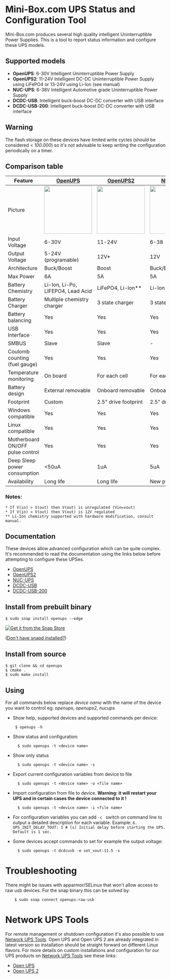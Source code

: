 
# Mini-Box.com UPS Status and Configuration Tool

Mini-Box.com produces several high quality intelligent  Uninterruptible Power Supplies. This is a tool to report status information and configure these UPS models.

## Supported models

- **OpenUPS**: 6-30V Intelligent Uninterruptible Power Supply
- **OpenUPS2**: 11-24V Intelligent DC-DC Uninterruptible Power Supply using LiFePO4 or 13-24V  using Li-Ion (see manual)
- **NUC-UPS**: 6-38V Intelligent Automotive grade Uninterruptible Power Supply
- **DCDC-USB**: Intelligent buck-boost DC-DC converter with USB interface
- **DCDC-USB-200**: Intelligent buck-boost DC-DC converter with USB interface

## Warning
The flash storage on these devices have limited write cycles (should be considered < _100.000_) so it's *not* advisable to keep writing the configuration periodically on a timer.

## Comparison table
| Feature | [OpenUPS](https://www.mini-box.com/OpenUPS) | [OpenUPS2](https://www.mini-box.com/OpenUPS2) | [NUC-UPS](https://www.mini-box.com/NUC-UPS) |
|---------|---------|----------|---------|
| Picture | <img src="https://resources.mini-box.com/online/PWR-OpenUPS/moreimages/openUPS-by-Mini-Box-b2.jpg" width=150px> | <img src="https://resources.mini-box.com/online/PWR-OpenUPS2/moreimages/Mini-Box-openUPS2-b2.jpg" width=150px> | <img src="https://resources.mini-box.com/online/PWR-NUC-UPS/moreimages/Mini-Box-BATT-UPS-b3.png" width=150px> |
|Input Voltage |	6-30V|	11-24V|	6-38 |
|Output Voltage|	5-24V (programable)|	12V*	| 12V|
|Architecture|	Buck/Boost|	Boost|	Buck/Boost|
|Max Power|	6A|	5A|	5A|
|Battery Chemistry|	Li-Ion, Li-Po, LIFEPO4, Lead Acid|	LiFePO4, Li-Ion**	| Li-Ion
|Battery Charger|	Multiple chemistry charger|	3 state charger|	3 state charger|
|Battery balancing|	Yes	|Yes|	Yes|
|USB Interface|	    Yes| Yes|   Yes|
|SMBUS|	Slave|	Slave|	-|
|Coulomb counting (fuel gauge)|	Yes|	Yes|	Yes|
|Temperature monitoring|	On board|	For each cell|	For each cell|
|Battery design|	External removable|	Onboard removable|	Onboard removable|
|Footprint|	Custom|	2.5" drive footprint|	2.5" drive footprint|
|Windows compatible|	Yes|	Yes|	Yes|
|Linux compatible|	Yes|	Yes	| Yes|
|Motherboard ON/OFF pulse control|	Yes|	Yes|	Yes|
Deep Sleep power consumption|	<50uA|	1uA	|5uA|
|Availability|	Long life|	Long life|	New product|

### Notes:
    * If V(in) > V(out) then V(out) is unregulated (Vin=vout)
    * If V(in) < V(out) then V(out) is 12V regulated
    ** Li-Ion chemistry supported with hardware modification, consult manual.

## Documentation

These devices allow advanced configuration which can be quite complex. It's recommended to read the documentation using the links below before attempting to configure these UPSes.

- [OpenUPS ](https://resources.mini-box.com/online/PWR-OpenUPS/PWR-OpenUPS-hardware-manual.pdf)
- [OpenUPS2 ](http://wiki.mini-box.com/index.php?title=OpenUPS2)
- [NUC-UPS ](http://wiki.mini-box.com/index.php?title=NUC-UPS)
- [DCDC-USB](https://resources.mini-box.com/online/PWR-DCDC-USB/PWR-DCDC-USB-Advanced-USB-configuration-manual.pdf)
- [DCDC-USB-200](https://resources.mini-box.com/online/PWR-DCDC-USB-200/PWR-DCDC-USB-200-Advanced-USB-configuration-manual.pdf)


## Install from prebuilt binary

    $ sudo snap install openups --edge

[![Get it from the Snap Store](https://snapcraft.io/static/images/badges/en/snap-store-white.svg)](https://snapcraft.io/openups)

([Don't have snapd installed?](https://snapcraft.io/docs/core/install))

## Install from source

    $ git clone && cd openups
    $ cmake .
    $ sudo make install


## Using
 For all commands below replace *device name* with the name of the device you want to control eg: *openups*, *openups2*, *nucups*

 - Show help, supported devices and supported commands per device:

        $ openups -h

- Show status and configuration:

        $ sudo openups -t <device name>
- Show only status

        $ sudo openups -t <device name> -s
- Export current configuration variables from device to file

        $ sudo openups -t <device name> -o <file name>

- Import configuration from file to device. 
**Warning: it will restart your UPS and in certain cases the device connected to it !**

        $ sudo openups -t <device name> -i <file name>

- For configuration variables you can add ```-c ``` switch on command line to output a detailed description for each variable. Example:
```6. UPS_INIT_DELAY_TOUT: 1 # [s] Initial delay before starting the UPS. Default is 1 sec.   ```

- Some devices accept commands to set for example the output voltage:

        $ sudo openups -t dcdcusb -e set_vout:11.5 -s


# Troubleshooting

There might be issues with apparmor/SELinux that won't allow access to raw usb devices.
For the snap binary this can be solved by:

        $ sudo snap connect openups:raw-usb

# Network UPS Tools

For remote management or shutdown configuration it's also possible to use [Network UPS Tools](https://networkupstools.org/). Open UPS and Open UPS 2 are already
integrated in latest version so installation should be straight forward on different Linux flavors.
For more details on custom installations and configuration for our UPS products on [Network UPS Tools](https://networkupstools.org/) see these links:
- [Open UPS](https://github.com/mini-box/openups)
- [Open UPS 2](https://github.com/mini-box/openups2)
